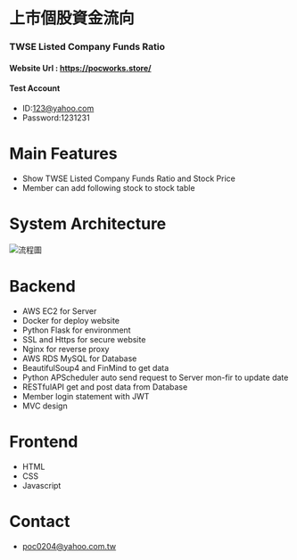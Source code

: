 # 上市個股資金流向
### TWSE Listed Company Funds Ratio
#### Website Url : https://pocworks.store/
#### Test Account
* ID:123@yahoo.com
* Password:1231231
# Main Features
* Show TWSE Listed Company Funds Ratio and Stock Price
* Member can add following stock to stock table 
# System Architecture
![流程圖](https://user-images.githubusercontent.com/93992949/174734841-491acab0-78f4-4980-b382-008c555b9d76.png)
# Backend
* AWS EC2 for Server
* Docker for deploy website
* Python Flask for environment
* SSL and Https for secure website
* Nginx for reverse proxy
* AWS RDS MySQL for Database 
* BeautifulSoup4 and FinMind to get data 
* Python APScheduler auto send request to Server mon-fir to update date
* RESTfulAPI get and post data from Database
* Member login statement with JWT
* MVC design 
# Frontend
* HTML
* CSS
* Javascript
# Contact
* poc0204@yahoo.com.tw

